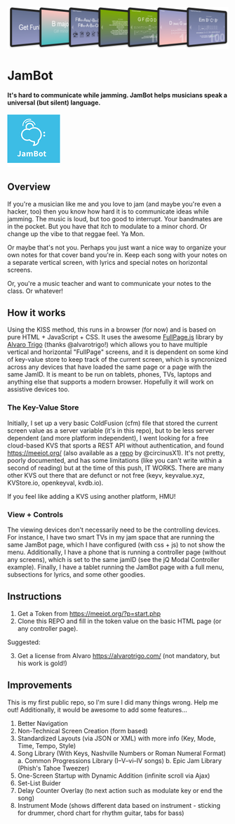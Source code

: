 ![jamBot Screen Grabs](jambot_Screenshots.png)

# JamBot
#### It's hard to communicate while jamming. JamBot helps musicians speak a universal (but silent) language.

![jamBot Logo](jambot_120x120.png) 

## Overview
If you're a musician like me and you love to jam (and maybe you're even a hacker, too) then you know how hard it is to communicate ideas while jamming. The music is loud, but too good to interrupt. Your bandmates are in the pocket. But you have that itch to modulate to a minor chord. Or change up the vibe to that reggae feel. Ya Mon.

Or maybe that's not you. Perhaps you just want a nice way to organize your own notes for that cover band you're in. Keep each song with your notes on a separate vertical screen, with lyrics and special notes on horizontal screens.

Or, you're a music teacher and want to communicate your notes to the class. Or whatever!

## How it works
Using the KISS method, this runs in a browser (for now) and is based on pure HTML + JavaScript + CSS. It uses the awesome [FullPage.js](https://github.com/alvarotrigo/fullPage.js) library by [Alvaro Trigo](https://alvarotrigo.com/) (thanks @alvarotrigo!) which allows you to have multiple vertical and horizontal "FullPage" screens, and it is dependent on some kind of key-value store to keep track of the current screen, which is syncronized across any devices that have loaded the same page or a page with the same JamID. It is meant to be run on tablets, phones, TVs, laptops and anything else that supports a modern browser. Hopefully it will work on assistive devices too.

### The Key-Value Store
Initially, I set up a very basic ColdFusion (cfm) file that stored the current screen value as a server variable (it's in this repo), but to be less server dependent (and more platform independent), I went looking for a free cloud-based KVS that sports a REST API without authentication, and found https://meeiot.org/ (also available as a [repo](https://github.com/circinusX1/Free-Key-Value-Database) by @circinusX1). It's not pretty, poorly documented, and has some limitations (like you can't write within a second of reading) but at the time of this push, IT WORKS. There are many other KVS out there that are defunct or not free (keyv, keyvalue.xyz, KVStore.io, openkeyval, kvdb.io).

If you feel like adding a KVS using another platform, HMU!

### View + Controls
The viewing devices don't necessarily need to be the controlling devices. For instance, I have two smart TVs in my jam space that are running the same JamBot page, which I have configured (with css + js) to not show the menu. Additionally, I have a phone that is running a controller page (without any screens), which is set to the same jamID (see the jQ Modal Controller example). Finally, I have a tablet running the JamBot page with a full menu, subsections for lyrics, and some other goodies.

## Instructions

1. Get a Token from https://meeiot.org/?p=start.php
2. Clone this REPO and fill in the token value on the basic HTML page (or any controller page).

Suggested:

3. Get a license from Alvaro https://alvarotrigo.com/ (not mandatory, but his work is gold!)


## Improvements
This is my first public repo, so I'm sure I did many things wrong. Help me out! Additionally, it would be awesome to add some features...

1. Better Navigation
2. Non-Technical Screen Creation (form based)
3. Standardized Layouts (via JSON or XML) with more info (Key, Mode, Time, Tempo, Style)
4. Song Library (With Keys, Nashville Numbers or Roman Numeral Format)
   a. Common Progressions Library (I–V–vi–IV songs)
   b. Epic Jam Library (Phish's Tahoe Tweezer)
5. One-Screen Startup with Dynamic Addition (infinite scroll via Ajax)
6. Set-List Buider
7. Delay Counter Overlay (to next action such as modulate key or end the song)
8. Instrument Mode (shows different data based on instrument - sticking for drummer, chord chart for rhythm guitar, tabs for bass)





